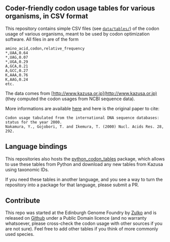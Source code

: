 Coder-friendly codon usage tables for various organisms, in CSV format
----------------------------------------------------------------------

This repository contains simple CSV files (see [``data/tables/``](https://github.com/Edinburgh-Genome-Foundry/codon-usage-tables/tree/master/data/tables)) of the codon usage of various organisms,
meant to be used by codon optimization software. All files in are of the form

```
amino_acid,codon,relative_frequency
*,UAA,0.64
*,UAG,0.07
*,UGA,0.29
A,GCA,0.21
A,GCC,0.27
K,AAA,0.76
K,AAG,0.24
etc.
```

The data comes from [http://www.kazusa.or.jp](http://www.kazusa.or.jp) (they computed the codon usages from NCBI sequence data).

More informations are available [here](http://www.kazusa.or.jp/codon/readme_codon.html
) and here is the original paper to cite:

```
Codon usage tabulated from the international DNA sequence databases:
status for the year 2000.
Nakamura, Y., Gojobori, T. and Ikemura, T. (2000) Nucl. Acids Res. 28, 292.
```

Language bindings
-----------------

This repositories also hosts the [python_codon_tables](https://github.com/Edinburgh-Genome-Foundry/codon-usage-tables/tree/master/python_codon_tables) package, which allows to use these tables from Python and download any new tables from Kazusa using taxonomic IDs.

If you need these tables in another language, and you see a way to turn the repository into a package for that language, please submit a PR.

Contribute
----------

This repo was started at the Edinburgh Genome Foundry by [Zulko](https://github.com/Zulko) and is released
on [Github](https://github.com/Edinburgh-Genome-Foundry/codon-usage-tables) under a Public Domain licence (and no warranty whatsoever, please cross-check the codon usage with other sources if you are not sure). Feel free to add other tables if you think of more commonly used species.
